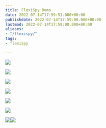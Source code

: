 ```yaml
---
title: FlexiSpy Demo
date: 2022-07-14T17:59:51.000+00:00
publishdate: 2022-07-14T17:59:00.000+00:00
lastmod: 2022-07-14T17:59:00.000+00:00
aliases:
- "/flexispy/"
tags:
- flexispy

---
```

![](/v1657840516/spyera/eraspy_aplikasi_sadap_screenshots2.jpg)

![](/v1657840516/spyera/eraspy_setup_target_info1.jpg)

![](/v1657840516/spyera/eraspy_aplikasi_sadap_set_alert_keyword.jpg)

![](/v1657840516/spyera/eraspy_aplikasi_sadap_screenshots2.jpg)

![](/v1657840516/spyera/eraspy_setup_target_info2.jpg)

![](/v1657840515/spyera/eraspy_aplikasi_sadap_screenshots1.jpg)

![](/v1657840515/spyera/eraspy_aplikasi_sadap_alert_location.jpg)![](/v1657840515/spyera/eraspy_aplikasi_sadap_monitor_number_basic.jpg)